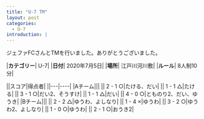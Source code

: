 ```yaml
---
title: "U-7 TM"
layout: post
categories:
  - U-7
introduction: |
---
```


ジェファFCさんとTMを行いました。ありがとうございました。

|**カテゴリー**| U-7|
|**日付**| 2020年7月5日|
|**場所**| 江戸川河川敷|
|**ルール**| 8人制10分|

||スコア|得点者|
||---|----|
|Aチーム|||
|| 2 - 1 ○|たける、だい|
|| 1 - 1 △|たける|
|| 3 - 1 ○|だい2、そうすけ|
|| 1 - 1 △|だい|
|| 4 - 0 ○|とものり2、だい、ゆうき|
|Bチーム|||
|| 2 - 2 △|ゆうわ、よしなり|
|| 1 - 4 ×|ゆうわ|
|| 3 - 2 ○|ゆうわ2、よしなり|
|| 1 - 0 ○|ゆうわ|
|| 2 - 1 ○|おうき2|
